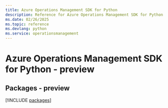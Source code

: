 ```yaml
---
title: Azure Operations Management SDK for Python
description: Reference for Azure Operations Management SDK for Python
ms.date: 02/26/2025
ms.topic: reference
ms.devlang: python
ms.service: operationsmanagement
---
```

# Azure Operations Management SDK for Python - preview
## Packages - preview
[!INCLUDE [packages](operations-management-index.md)]